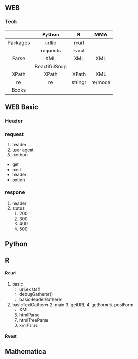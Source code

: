 ## WEB

### Tech
|          |    Python     |    R    |   MMA   |
| :------: | :-----------: | :-----: | :-----: |
| Packages |    urllib     |  rcurl  |         |
|          |   requests    |  rvest  |         |
|  Parse   |      XML      |   XML   |   XML   |
|          | BeautifulSoup |         |         |
|  XPath   |     XPath     |  XPath  |   XML   |
|    re    |      re       | stringr | re/mode |
|  Books   |               |         |         |

## WEB Basic 

### Header

### request
1. header
2. user agent
3. method
  + get
  + post
  + header
  + option

### respone

1. header
2. stutus
   1. 200
   2. 300
   3. 400
   4. 500

## Python
##  R
#### Rcurl
1. basic
   + url.exists()
   + debugGatherer()
   + basicHeaderGatherer
2. basicTextGatherer
   2. main
   3. getURL
   4. getForm
   5. postForm
      + XML
   6. htmlParse
   7. htmlTreeParse
   8. xmlParse

#### Rvest

## Mathematica
